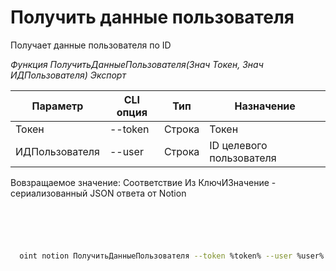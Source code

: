 ﻿---
sidebar_position: 2
---

# Получить данные пользователя
 Получает данные пользователя по ID


*Функция ПолучитьДанныеПользователя(Знач Токен, Знач ИДПользователя) Экспорт*

  | Параметр | CLI опция | Тип | Назначение |
  |-|-|-|-|
  | Токен | --token | Строка | Токен |
  | ИДПользователя | --user | Строка | ID целевого пользователя |

  
  Вовзращаемое значение:   Соответствие Из КлючИЗначение - сериализованный JSON ответа от Notion

```bsl title="Пример кода"
	

	
```

```sh title="Пример команд CLI"
    
  oint notion ПолучитьДанныеПользователя --token %token% --user %user%

```


```json title="Результат"



```

